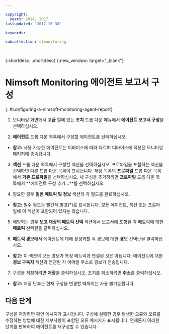 ```yaml
---

copyright:
  years: 2014, 2017
lastupdated: "2017-10-30"

keywords:

subcollection: slmonitoring

---
```


{:shortdesc: .shortdesc}
{:new_window: target="_blank"}

# Nimsoft Monitoring 에이전트 보고서 구성
{: #configuring-a-nimsoft-monitoring-agent-report}

1. 모니터링 화면에서 **고급** 열에 있는 **조치** 드롭 다운 메뉴에서 **에이전트 보고서 구성**을 선택하십시오.

2. **에이전트** 드롭 다운 목록에서 구성할 에이전트를 선택하십시오.
  * **참고:** 사용 가능한 에이전트는 디바이스에 따라 다르며 디바이스에 적용된 모니터링 패키지에 종속됩니다.

3. **섹션** 드롭 다운 목록에서 구성할 섹션을 선택하십시오. 프로파일을 포함하는 섹션을 선택하면 다른 드롭 다운 목록이 표시됩니다. 해당 목록의 **프로파일** 드롭 다운 목록에서 **기존 프로파일**을 선택하십시오. 새 구성을 추가하려면 **프로파일** 드롭 다운 목록에서 **에이전트 구성 추가...**를 선택하십시오.

4. 필요한 경우 **일반 메트릭 및 정보** 섹션의 각 필드를 완료하십시오.
  * **참고:** 필수 필드는 빨간색 별표(*)로 표시됩니다. 모든 에이전트, 섹션 또는 프로파일에 이 섹션이 포함되어 있지는 않습니다.

5. 해당되는 경우 **보고 대상의 메트릭 선택** 섹션에서 보고서에 포함될 각 메트릭에 대한 **메트릭** 선택란을 클릭하십시오.

6. **메트릭 경보**에서 에이전트에 대해 활성화할 각 경보에 대한 **경보** 선택란을 클릭하십시오.
  * **참고:** 이 섹션의 모든 경보가 특정 메트릭과 연결된 것은 아닙니다. 에이전트에 대한 **경보 구독자** 섹션과 연관된 각 이메일 주소로 경보가 전송됩니다.

7. 구성을 저장하려면 **저장**을 클릭하십시오. 조치를 취소하려면 **취소**를 클릭하십시오.
  * **참고:** 저장 단추는 현재 구성을 변경할 때까지는 사용 불가능합니다.

## 다음 단계

구성을 저장하면 확인 메시지가 표시됩니다. 구성에 실패한 경우 발생한 오류와 오류를 수정하는 방법에 대한 세부사항이 포함된 오류 메시지가 표시됩니다. 언제든지 이러한 단계를 반복하여 에이전트를 재구성할 수 있습니다.
